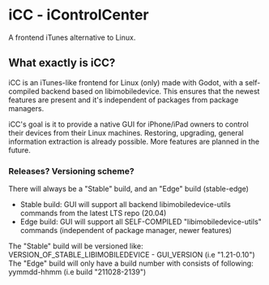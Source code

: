 # iCC - iControlCenter

A frontend iTunes alternative to Linux.

## What exactly is iCC?

iCC is an iTunes-like frontend for Linux (only) made with Godot, with a self-compiled backend based on libimobiledevice.
This ensures that the newest features are present and it's independent of packages from package managers.

iCC's goal is it to provide a native GUI for iPhone/iPad owners to control their devices from their Linux machines.
Restoring, upgrading, general information extraction is already possible. More features are planned in the future.

### Releases? Versioning scheme?

There will always be a "Stable" build, and an "Edge" build (stable-edge)

- Stable build: GUI will support all backend libimobiledevice-utils commands from the latest LTS repo (20.04)
- Edge build: GUI will support all SELF-COMPILED "libimobiledevice-utils" commands (independent of package manager, newer features)

The "Stable" build will be versioned like: VERSION_OF_STABLE_LIBIMOBILEDEVICE - GUI_VERSION (i.e "1.21-0.10")
The "Edge" build will only have a build number with consists of following: yymmdd-hhmm (i.e build "211028-2139")
